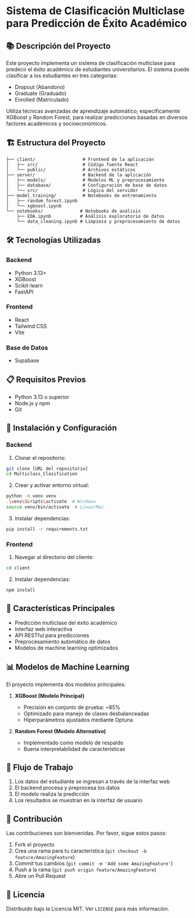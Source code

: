 # Sistema de Clasificación Multiclase para Predicción de Éxito Académico

## 📚 Descripción del Proyecto

Este proyecto implementa un sistema de clasificación multiclase para predecir el éxito académico de estudiantes universitarios. El sistema puede clasificar a los estudiantes en tres categorías:
- Dropout (Abandono)
- Graduate (Graduado)
- Enrolled (Matriculado)

Utiliza técnicas avanzadas de aprendizaje automático, específicamente XGBoost y Random Forest, para realizar predicciones basadas en diversos factores académicos y socioeconómicos.

## 🏗️ Estructura del Proyecto

```
├── client/                  # Frontend de la aplicación
│   ├── src/                 # Código fuente React
│   └── public/              # Archivos estáticos
├── server/                  # Backend de la aplicación
│   ├── models/              # Modelos ML y preprocesamiento
│   ├── database/            # Configuración de base de datos
│   └── src/                 # Lógica del servidor
├── model_training/          # Notebooks de entrenamiento
│   ├── random_forest.ipynb
│   └── xgboost.ipynb
└── notebooks/              # Notebooks de análisis
    ├── EDA.ipynb           # Análisis exploratorio de datos
    └── data_cleaning.ipynb # Limpieza y preprocesamiento de datos
```

## 🛠️ Tecnologías Utilizadas

### Backend
- Python 3.13+
- XGBoost
- Scikit-learn
- FastAPI

### Frontend
- React
- Tailwind CSS
- Vite

### Base de Datos
- Supabase

## 📋 Requisitos Previos

- Python 3.13 o superior
- Node.js y npm
- Git

## 🚀 Instalación y Configuración

### Backend

1. Clonar el repositorio:
```bash
git clone [URL del repositorio]
cd Multiclass_Clasification
```

2. Crear y activar entorno virtual:
```bash
python -m venv venv
.\venv\Scripts\activate  # Windows
source venv/bin/activate  # Linux/Mac
```

3. Instalar dependencias:
```bash
pip install -r requirements.txt
```

### Frontend

1. Navegar al directorio del cliente:
```bash
cd client
```

2. Instalar dependencias:
```bash
npm install
```

## 🎯 Características Principales

- Predicción multiclase del éxito académico
- Interfaz web interactiva
- API RESTful para predicciones
- Preprocesamiento automático de datos
- Modelos de machine learning optimizados

## 📊 Modelos de Machine Learning

El proyecto implementa dos modelos principales:

1. **XGBoost (Modelo Principal)**
   - Precisión en conjunto de prueba: ~85%
   - Optimizado para manejo de clases desbalanceadas
   - Hiperparámetros ajustados mediante Optuna

2. **Random Forest (Modelo Alternativo)**
   - Implementado como modelo de respaldo
   - Buena interpretabilidad de características

## 🔄 Flujo de Trabajo

1. Los datos del estudiante se ingresan a través de la interfaz web
2. El backend procesa y preprocesa los datos
3. El modelo realiza la predicción
4. Los resultados se muestran en la interfaz de usuario

## 🤝 Contribución

Las contribuciones son bienvenidas. Por favor, sigue estos pasos:

1. Fork el proyecto
2. Crea una rama para tu característica (`git checkout -b feature/AmazingFeature`)
3. Commit tus cambios (`git commit -m 'Add some AmazingFeature'`)
4. Push a la rama (`git push origin feature/AmazingFeature`)
5. Abre un Pull Request

## 📝 Licencia

Distribuido bajo la Licencia MIT. Ver `LICENSE` para más información.